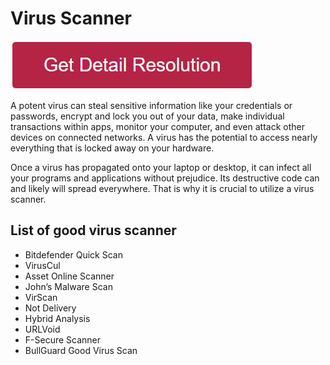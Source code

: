 # Virus Scanner

[![virus scanner](redd.png)](https://icncomputer.com/virus-scanner/)

A potent virus can steal sensitive information like your credentials or passwords, encrypt and lock you out of your data, make individual transactions within apps, monitor your computer, and even attack other devices on connected networks. A virus has the potential to access nearly everything that is locked away on your hardware.

Once a virus has propagated onto your laptop or desktop, it can infect all your programs and applications without prejudice. Its destructive code can and likely will spread everywhere. That is why it is crucial to utilize a virus scanner.


## List of good virus scanner

* Bitdefender Quick Scan 
* VirusCul 
* Asset Online Scanner 
* John’s Malware Scan 
* VirScan 
* Not Delivery
* Hybrid Analysis 
* URLVoid 
* F-Secure Scanner 
* BullGuard Good Virus Scan 
